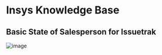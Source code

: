 # Insys Knowledge Base

## Basic State of Salesperson for Issuetrak

![image](https://user-images.githubusercontent.com/11879769/45961499-7f53c080-bfd3-11e8-82dd-0c6f09dcf8a7.png)
